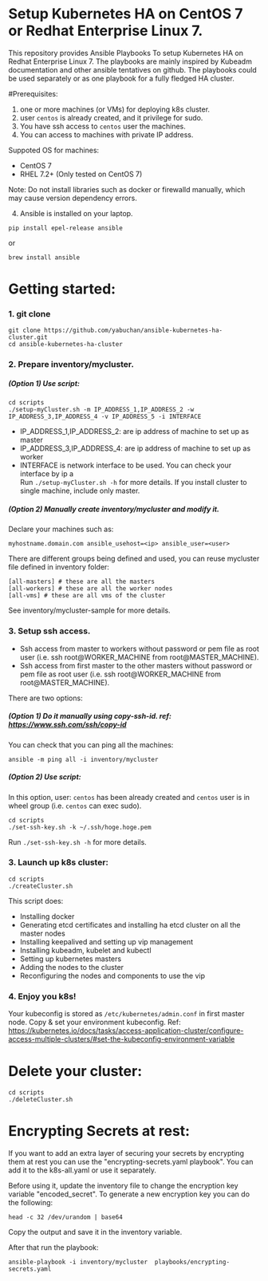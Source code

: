 # Setup Kubernetes HA on CentOS 7 or Redhat Enterprise Linux 7.  

This repository provides Ansible Playbooks To setup Kubernetes HA on Redhat Enterprise Linux 7. The playbooks are mainly inspired by Kubeadm documentation and other ansible tentatives on github. The playbooks could be used separately or as one playbook for a fully fledged HA cluster. 

#Prerequisites: 
1. one or more machines (or VMs) for deploying k8s cluster. 
2. user `centos` is already created, and it privilege for sudo.
2. You have ssh access to `centos` user the machines.
3. You can access to machines with private IP address.

Suppoted OS for machines:
 - CentOS 7
 - RHEL 7.2+ (Only tested on CentOS 7)

Note: Do not install libraries such as docker or firewalld manually, which may cause version dependency errors.

4. Ansible is installed on your laptop.
```
pip install epel-release ansible
```
or
```
brew install ansible
```


# Getting started:
### 1. git clone
 ```
 git clone https://github.com/yabuchan/ansible-kubernetes-ha-cluster.git
 cd ansible-kubernetes-ha-cluster
 ```

### 2. Prepare inventory/mycluster.
##### (Option 1) Use script:
```
cd scripts
./setup-myCluster.sh -m IP_ADDRESS_1,IP_ADDRESS_2 -w IP_ADDRESS_3,IP_ADDRESS_4 -v IP_ADDRESS_5 -i INTERFACE
```
- IP_ADDRESS_1,IP_ADDRESS_2: are ip address of machine to set up as master 
-  IP_ADDRESS_3,IP_ADDRESS_4: are ip address of machine to set up as worker
-  INTERFACE is network interface to be used. You can check your interface by ip a  
Run `./setup-myCluster.sh -h` for more details.
If you install cluster to single machine, include only master.

##### (Option 2) Manually create inventory/mycluster and modify it. 
Declare your machines such as:
```
myhostname.domain.com ansible_usehost=<ip> ansible_user=<user>
```

There are different groups being defined and used, you can reuse mycluster file defined in inventory folder:
```
[all-masters] # these are all the masters
[all-workers] # these are all the worker nodes
[all-vms] # these are all vms of the cluster
```
See inventory/mycluster-sample for more details.

### 3. Setup ssh access.
* Ssh access from master to workers without password or pem file as root user (i.e. ssh root@WORKER_MACHINE from root@MASTER_MACHINE).
* Ssh access from first master to the other masters without password or pem file as root user (i.e. ssh root@WORKER_MACHINE from root@MASTER_MACHINE).

There are two options:
##### (Option 1) Do it manually using copy-ssh-id. ref: https://www.ssh.com/ssh/copy-id
You can check that you can ping all the machines:
```
ansible -m ping all -i inventory/mycluster
```

##### (Option 2) Use script:
In this option, user: `centos` has been already created and `centos` user is in wheel group (i.e. `centos` can exec sudo).
```
cd scripts
./set-ssh-key.sh -k ~/.ssh/hoge.hoge.pem
```
Run `./set-ssh-key.sh -h` for more details.

### 3. Launch up k8s cluster:
```
cd scripts
./createCluster.sh
```

This script does:
- Installing docker
- Generating etcd certificates and installing ha etcd cluster on all the master nodes
- Installing keepalived and setting up vip management
- Installing kubeadm, kubelet and kubectl
- Setting up kubernetes masters
- Adding the nodes to the cluster
- Reconfiguring the nodes and components to use the vip

### 4. Enjoy you k8s!
Your kubeconfig is stored as `/etc/kubernetes/admin.conf` in first master node.
Copy & set your environment kubeconfig. Ref: https://kubernetes.io/docs/tasks/access-application-cluster/configure-access-multiple-clusters/#set-the-kubeconfig-environment-variable

# Delete your cluster:
```
cd scripts
./deleteCluster.sh
```

# Encrypting Secrets at rest:
If you want to add an extra layer of securing your secrets by encrypting them at rest you can use the "encrypting-secrets.yaml playbook". You can add it to the k8s-all.yaml or use it separately.

Before using it, update the inventory file to change the encryption key variable "encoded_secret".
To generate a new encryption key you can do the following:

```
head -c 32 /dev/urandom | base64
```
Copy the output and save it in the inventory variable.

After that run the playbook:

```
ansible-playbook -i inventory/mycluster  playbooks/encrypting-secrets.yaml
```

